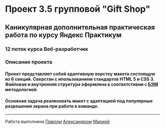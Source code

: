 # Проект 3.5 групповой  "Gift Shop"
## Каникулярная дополнительная практическая работа по курсу Яндекс Практикум
### 12 поток курса Веб-разработчик
### Описание проекта
#### Проект представляет собой адаптивную верстку макета состоящую из 6 секций. Сверстан с ипользованием стандартов HTML 5 и CSS 3. Файловая и внутренняя структура оформлена в соответстивии с [БЭМ](https://ru.bem.info/ "Я Yandex!") методологией.
#### Основная задача реализовать макет с адаптацией под популярные разрешения экрана при работе в команде.
------
Работа выполнена [Павлом](https://app.slack.com/team/UTMEDHKBM) [Александром](https://app.slack.com/team/UTL4YQS0J) [Марией](https://app.slack.com/team/UTMECNLHZ)
